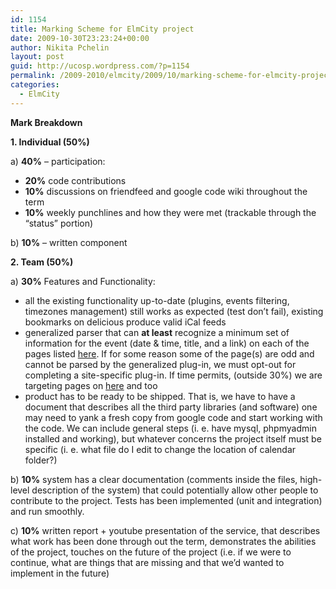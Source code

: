```yaml
---
id: 1154
title: Marking Scheme for ElmCity project
date: 2009-10-30T23:23:24+00:00
author: Nikita Pchelin
layout: post
guid: http://ucosp.wordpress.com/?p=1154
permalink: /2009-2010/elmcity/2009/10/marking-scheme-for-elmcity-project/
categories:
  - ElmCity
---
```

**Mark Breakdown**

**1. Individual (50%)**

a) **40%** &#8211; participation:

  * **20%** code contributions
  * **10%** discussions on friendfeed and google code wiki throughout the term
  * **10%** weekly punchlines and how they were met (trackable through the &#8220;status&#8221; portion)

b) **10%** &#8211; written component

**2. Team (50%)**

a) **30%** Features and Functionality:

  * all the existing functionality up-to-date (plugins, events filtering, timezones management) still works as expected (test don&#8217;t fail), existing bookmarks on delicious produce valid iCal feeds
  * generalized parser that can **at least** recognize a minimum set of information for the event (date & time, title, and a link) on each of the pages listed <a href="http://friendfeed.com/elmcity/92ef3b61/hey-everyone-team-over-in-elmcity-development" target="_blank">here</a>. If for some reason some of the page(s) are odd and cannot be parsed by the generalized plug-in, we must opt-out for completing a site-specific plug-in. If time permits, (outside 30%) we are targeting pages on <a href="http://blog.jonudell.net/2009/07/07/strategic-choices-for-calendar-publishers/" target="_blank">here</a> and too
  * product has to be ready to be shipped. That is, we have to have a document that describes all the third party libraries (and software) one may need to yank a fresh copy from google code and start working with the code. We can include general steps (i. e. have mysql, phpmyadmin installed and working), but whatever concerns the project itself must be specific (i. e. what file do I edit to change the location of calendar folder?)

b) **10%** system has a clear documentation (comments inside the files, high-level description of the system) that could potentially allow other people to contribute to the project. Tests has been implemented (unit and integration) and run smoothly.

c) **10%** written report + youtube presentation of the service, that describes what work has been done through out the term, demonstrates the abilities of the project, touches on the future of the project (i.e. if we were to continue, what are things that are missing and that we&#8217;d wanted to implement in the future)